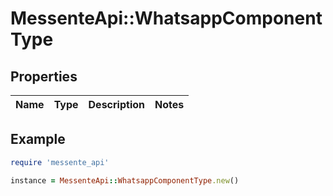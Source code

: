 # MessenteApi::WhatsappComponentType

## Properties

| Name | Type | Description | Notes |
| ---- | ---- | ----------- | ----- |

## Example

```ruby
require 'messente_api'

instance = MessenteApi::WhatsappComponentType.new()
```


